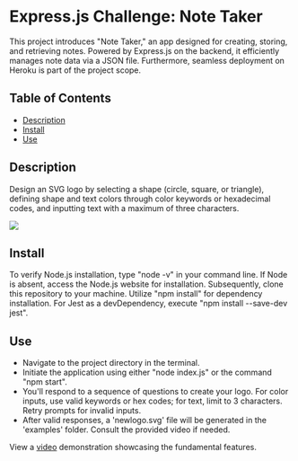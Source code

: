 # Express.js Challenge: Note Taker
This project introduces "Note Taker," an app designed for creating, storing, and retrieving notes. Powered by Express.js on the backend, it efficiently manages note data via a JSON file. Furthermore, seamless deployment on Heroku is part of the project scope.

## Table of Contents
* [Description](#description)
* [Install](#install)
* [Use](#use)

## Description
Design an SVG logo by selecting a shape (circle, square, or triangle), defining shape and text colors through color keywords or hexadecimal codes, and inputting text with a maximum of three characters. 

![](examples/Untitled_2.gif)

## Install
To verify Node.js installation, type "node -v" in your command line. If Node is absent, access the Node.js website for installation. Subsequently, clone this repository to your machine. Utilize "npm install" for dependency installation. For Jest as a devDependency, execute "npm install --save-dev jest".

## Use
* Navigate to the project directory in the terminal. 
* Initiate the application using either "node index.js" or the command "npm start". 
* You'll respond to a sequence of questions to create your logo. For color inputs, use valid keywords or hex codes; for text, limit to 3 characters. Retry prompts for invalid inputs. 
* After valid responses, a 'newlogo.svg' file will be generated in the 'examples' folder. Consult the provided video if needed.

View a [video](https://drive.google.com/file/d/1Zod09RpAkU3lk1e9ZCxWFZE_JmCdj4pA/view) demonstration showcasing the fundamental features.